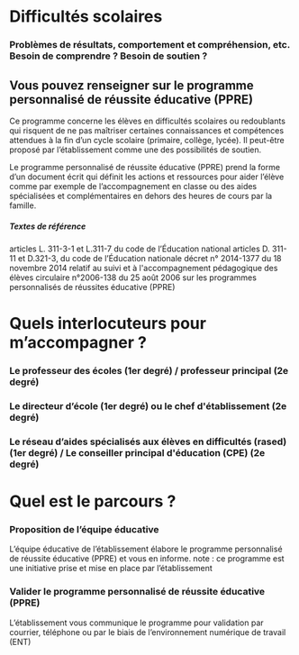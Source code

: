 # Difficultés scolaires

### Problèmes de résultats, comportement et compréhension, etc.  Besoin de comprendre ? Besoin de soutien ?

## Vous pouvez renseigner sur le  programme personnalisé de réussite éducative (PPRE)

Ce programme concerne les élèves en difficultés scolaires ou redoublants qui risquent de ne pas maîtriser certaines connaissances et compétences attendues à la fin d’un cycle scolaire (primaire, collège, lycée). Il peut-être proposé par l’établissement comme une des possibilités de soutien.

Le programme personnalisé de réussite éducative (PPRE) prend la forme d’un document écrit qui définit les actions et ressources pour aider l’élève comme par exemple de l’accompagnement en classe ou des aides spécialisées et complémentaires en dehors des heures de cours par la famille.

##### Textes de référence
articles L. 311-3-1 et L.311-7 du code de l’Éducation national
articles D. 311-11 et D.321-3,  du code de l’Éducation nationale
décret n° 2014-1377 du 18 novembre 2014 relatif au suivi et à l'accompagnement pédagogique des élèves
circulaire n°2006-138 du 25 août 2006 sur les programmes personnalisés de réussites éducative (PPRE)


# Quels interlocuteurs pour m’accompagner ?

### Le professeur des écoles (1er degré)  / professeur principal (2e degré)
### Le directeur d’école (1er degré) ou le chef d'établissement (2e degré)
### Le réseau d’aides spécialisés aux élèves en difficultés (rased) (1er degré) / Le conseiller principal d'éducation (CPE) (2e degré)


# Quel est le parcours ?

### Proposition de l’équipe éducative
L’équipe éducative de l’établissement élabore le programme personnalisé de réussite éducative (PPRE) et vous en informe.
note : ce programme est une initiative prise et mise en place par l’établissement
### Valider le programme personnalisé de réussite éducative (PPRE)
L’établissement vous communique le programme pour validation par courrier, téléphone ou par le biais de l’environnement numérique de travail (ENT)
